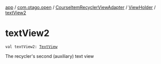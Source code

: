 [app](../../../index.md) / [com.otago.open](../../index.md) / [CourseItemRecyclerViewAdapter](../index.md) / [ViewHolder](index.md) / [textView2](./text-view2.md)

# textView2

`val textView2: `[`TextView`](https://developer.android.com/reference/android/widget/TextView.html)

The recycler's second (auxiliary) text view

